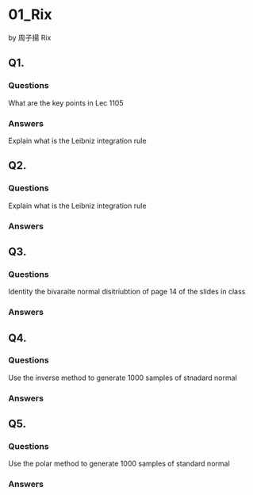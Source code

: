 # 01_Rix

by 周子揚 Rix

## Q1. 

### Questions 

What are the key points in Lec 1105

### Answers

Explain what is the Leibniz integration rule

## Q2. 

### Questions 

Explain what is the Leibniz integration rule

### Answers



## Q3. 

### Questions 

Identity  the bivaraite normal disitriubtion of page 14 of the slides in class

### Answers



## Q4. 

### Questions 

Use the inverse method to generate 1000 samples of stnadard normal

### Answers



## Q5. 

### Questions 

Use the polar method to generate 1000 samples of standard normal

### Answers

